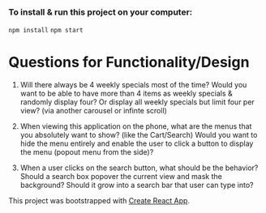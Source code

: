### To install & run this project on your computer:

``` npm install ```
``` npm start ```

# Questions for Functionality/Design

1. Will there always be 4 weekly specials most of the time? Would you want to be able to have more than 4 items as weekly specials & randomly display four? Or display all weekly specials but limit four per view? (via another carousel or infinte scroll)

2. When viewing this application on the phone, what are the menus that you absolutely want to show? (like the Cart/Search) Would you want to hide the menu entirely and enable the user to click a button to display the menu (popout menu from the side)?

3. When a user clicks on the search button, what should be the behavior? Should a search box popover the current view and mask the background? Should it grow into a search bar that user can type into?

This project was bootstrapped with [Create React App](https://github.com/facebookincubator/create-react-app).
